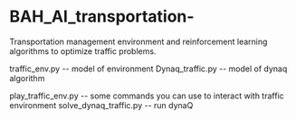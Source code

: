 # BAH_AI_transportation-
Transportation management environment and reinforcement learning algorithms to optimize traffic problems. 

traffic_env.py -- model of environment 
Dynaq_traffic.py -- model of dynaq algorithm 

play_traffic_env.py -- some commands you can use to interact with traffic environment 
solve_dynaq_traffic.py -- run dynaQ 
